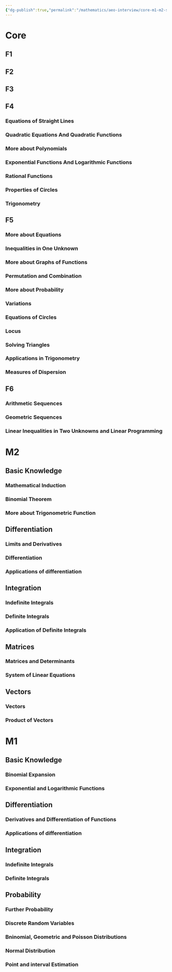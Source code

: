 ```yaml
---
{"dg-publish":true,"permalink":"/mathematics/aeo-interview/core-m1-m2-syllabus-and-en-cn/","dgPassFrontmatter":true}
---
```


# Core
## F1
## F2
## F3
## F4
### Equations of Straight Lines
### Quadratic Equations And Quadratic Functions
### More about Polynomials
### Exponential Functions And Logarithmic Functions
### Rational Functions
### Properties of Circles
### Trigonometry
## F5
### More about Equations
### Inequalities in One Unknown
### More about Graphs of Functions
### Permutation and Combination
### More about Probability
### Variations
### Equations of Circles
### Locus
### Solving Triangles
### Applications in Trigonometry
### Measures of Dispersion
## F6
### Arithmetic Sequences
### Geometric Sequences
### Linear Inequalities in Two Unknowns and Linear Programming

# M2
## Basic Knowledge
### Mathematical Induction
### Binomial Theorem
### More about Trigonometric Function

## Differentiation
### Limits and Derivatives
### Differentiation
### Applications of differentiation
## Integration
### Indefinite Integrals
### Definite Integrals
### Application of Definite Integrals

## Matrices
### Matrices and Determinants
### System of Linear Equations


## Vectors
### Vectors
### Product of Vectors

# M1
## Basic Knowledge
### Binomial Expansion
### Exponential and Logarithmic Functions
## Differentiation
### Derivatives and Differentiation of Functions
### Applications of differentiation
## Integration
### Indefinite Integrals
### Definite Integrals

## Probability
### Further Probability
### Discrete Random Variables
### Bninomial, Geometric and Poisson Distributions
### Normal Distribution
### Point and interval Estimation

